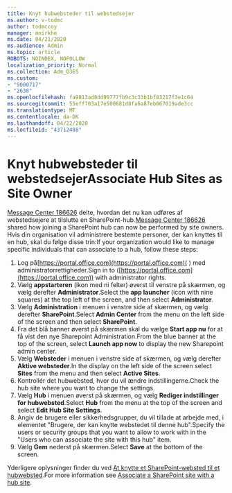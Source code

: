 ```yaml
---
title: Knyt hubwebsteder til webstedsejer
ms.author: v-todmc
author: todmccoy
manager: mnirkhe
ms.date: 04/21/2020
ms.audience: Admin
ms.topic: article
ROBOTS: NOINDEX, NOFOLLOW
localization_priority: Normal
ms.collection: Adm_O365
ms.custom:
- "9000717"
- "2638"
ms.openlocfilehash: fa9813ad8dd99777fb9c3c33b1bf83217f3e1c64
ms.sourcegitcommit: 55eff703a17e500681d8fa6a87eb067019ade3cc
ms.translationtype: MT
ms.contentlocale: da-DK
ms.lasthandoff: 04/22/2020
ms.locfileid: "43712488"
---
```

# <a name="associate-hub-sites-as-site-owner"></a><span data-ttu-id="30bdb-102">Knyt hubwebsteder til webstedsejer</span><span class="sxs-lookup"><span data-stu-id="30bdb-102">Associate Hub Sites as Site Owner</span></span>

<span data-ttu-id="30bdb-103">[Message Center 186626](https://admin.microsoft.com/Adminportal/Home?source=applauncher#/MessageCenter?id=MC186626) delte, hvordan det nu kan udføres af webstedsejere at tilslutte en SharePoint-hub.</span><span class="sxs-lookup"><span data-stu-id="30bdb-103">[Message Center 186626](https://admin.microsoft.com/Adminportal/Home?source=applauncher#/MessageCenter?id=MC186626) shared how joining a SharePoint hub can now be performed by site owners.</span></span> <span data-ttu-id="30bdb-104">Hvis din organisation vil administrere bestemte personer, der kan knyttes til en hub, skal du følge disse trin:</span><span class="sxs-lookup"><span data-stu-id="30bdb-104">If your organization would like to manage specific individuals that can associate to a hub, follow these steps:</span></span> 

1. <span data-ttu-id="30bdb-105">Log på[https://portal.office.com](https://portal.office.com)( ) med administratorrettigheder.</span><span class="sxs-lookup"><span data-stu-id="30bdb-105">Sign in to ([https://portal.office.com](https://portal.office.com)) with administrator rights.</span></span>
2. <span data-ttu-id="30bdb-106">Vælg **appstarteren** (ikon med ni felter) øverst til venstre på skærmen, og vælg derefter **Administrator**.</span><span class="sxs-lookup"><span data-stu-id="30bdb-106">Select the **app launcher** (icon with nine squares) at the top left of the screen, and then select **Administrator**.</span></span>
3. <span data-ttu-id="30bdb-107">Vælg **Administration** i menuen i venstre side af skærmen, og vælg derefter **SharePoint**.</span><span class="sxs-lookup"><span data-stu-id="30bdb-107">Select **Admin Center** from the menu on the left side of the screen and then select **SharePoint**.</span></span>
4. <span data-ttu-id="30bdb-108">Fra det blå banner øverst på skærmen skal du vælge **Start app nu** for at få vist den nye Sharepoint Administration.</span><span class="sxs-lookup"><span data-stu-id="30bdb-108">From the blue banner at the top of the screen, select **Launch app now** to display the new Sharepoint admin center.</span></span>
5. <span data-ttu-id="30bdb-109">Vælg **Websteder** i menuen i venstre side af skærmen, og vælg derefter **Aktive websteder**.</span><span class="sxs-lookup"><span data-stu-id="30bdb-109">In the display on the left side of the screen select **Sites** from the menu and then select **Active Sites**.</span></span>
6. <span data-ttu-id="30bdb-110">Kontrollér det hubwebsted, hvor du vil ændre indstillingerne.</span><span class="sxs-lookup"><span data-stu-id="30bdb-110">Check the hub site where you want to change the settings.</span></span>
7. <span data-ttu-id="30bdb-111">Vælg **Hub** i menuen øverst på skærmen, og vælg **Rediger indstillinger for hubwebsted**.</span><span class="sxs-lookup"><span data-stu-id="30bdb-111">Select **Hub** from the menu at the top of the screen and select **Edit Hub Site Settings**.</span></span>
8. <span data-ttu-id="30bdb-112">Angiv de brugere eller sikkerhedsgrupper, du vil tillade at arbejde med, i elementet "Brugere, der kan knytte webstedet til denne hub".</span><span class="sxs-lookup"><span data-stu-id="30bdb-112">Specify the users or security groups that you want to allow to work with in the "Users who can associate the site with this hub" item.</span></span>
9. <span data-ttu-id="30bdb-113">Vælg **Gem** nederst på skærmen.</span><span class="sxs-lookup"><span data-stu-id="30bdb-113">Select **Save** at the bottom of the screen.</span></span>

<span data-ttu-id="30bdb-114">Yderligere oplysninger finder du ved [At knytte et SharePoint-websted til et hubwebsted](https://support.office.com/article/associate-a-sharepoint-site-with-a-hub-site-ae0009fd-af04-4d3d-917d-88edb43efc05).</span><span class="sxs-lookup"><span data-stu-id="30bdb-114">For more information see [Associate a SharePoint site with a hub site](https://support.office.com/article/associate-a-sharepoint-site-with-a-hub-site-ae0009fd-af04-4d3d-917d-88edb43efc05).</span></span> 
